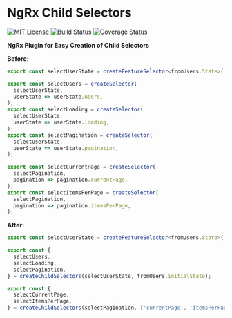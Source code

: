 # NgRx Child Selectors

[![MIT License](https://img.shields.io/badge/license-MIT-blue.svg)](./LICENSE)
[![Build Status](https://travis-ci.org/markostanimirovic/ngrx-child-selectors.svg?branch=master)](https://travis-ci.org/markostanimirovic/ngrx-child-selectors)
[![Coverage Status](https://coveralls.io/repos/github/markostanimirovic/ngrx-child-selectors/badge.svg?branch=master)](https://coveralls.io/github/markostanimirovic/ngrx-child-selectors)

**NgRx Plugin for Easy Creation of Child Selectors**

**Before:**

```ts
export const selectUserState = createFeatureSelector<fromUsers.State>('users');

export const selectUsers = createSelector(
  selectUserState,
  userState => userState.users,
);
export const selectLoading = createSelector(
  selectUserState,
  userState => userState.loading,
);
export const selectPagination = createSelector(
  selectUserState,
  userState => userState.pagination,
);

export const selectCurrentPage = createSelector(
  selectPagination,
  pagination => pagination.currentPage,
);
export const selectItemsPerPage = createSelector(
  selectPagination,
  pagination => pagination.itemsPerPage,
);
```

**After:**

```ts
export const selectUserState = createFeatureSelector<fromUsers.State>('users');

export const {
  selectUsers,
  selectLoading,
  selectPagination,
} = createChildSelectors(selectUserState, fromUsers.initialState);

export const {
  selectCurrentPage,
  selectItemsPerPage,
} = createChildSelectors(selectPagination, ['currentPage', 'itemsPerPage']);
```
